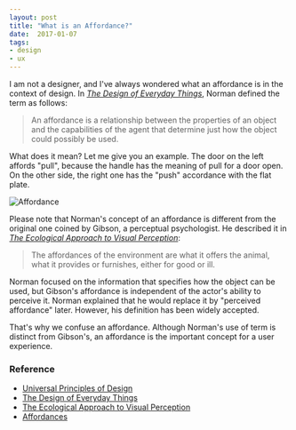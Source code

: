 ```yaml
---
layout: post
title: "What is an Affordance?"
date:  2017-01-07
tags:
- design
- ux
---
```


I am not a designer, and I've always wondered what an affordance is in the context of design. In [*The Design of Everyday Things*](https://www.amazon.com/gp/product/B00E257T6C/ref=as_li_tl?ie=UTF8&camp=1789&creative=9325&creativeASIN=B00E257T6C&linkCode=as2&tag=schwalbe02-20&linkId=3688a260529114f651ea5c82d11ad5a4), Norman defined the term as follows:

> An affordance is a relationship between the properties of an object and the capabilities of the agent that determine just how the object could possibly be used.

What does it mean? Let me give you an example. The door on the left affords "pull", because the handle has the meaning of pull for a door open. On the other side, the right one has the "push" accordance with the flat plate.

![Affordance]({{site.github.url}}/images/posts/affordance.png)

Please note that Norman's concept of an affordance is different from the original one coined by Gibson, a perceptual psychologist. He described it in [*The Ecological Approach to Visual Perception*](https://www.amazon.com/gp/product/B00PWAKE2M/ref=as_li_tl?ie=UTF8&camp=1789&creative=9325&creativeASIN=B00PWAKE2M&linkCode=as2&tag=schwalbe02-20&linkId=6c4f324b42a9e397c6b6256cc12c3a34):

> The affordances of the environment are what it offers the animal, what it provides or furnishes, either for good or ill.

Norman focused on the information that specifies how the object can be used, but Gibson's affordance is independent of the actor's ability to perceive it. Norman explained that he would replace it by "perceived affordance" later. However, his definition has been widely accepted.

That's why we confuse an affordance. Although Norman's use of term is distinct from Gibson's, an affordance is the important concept for a user experience.

### Reference

<div class="list">
  <ul>
    <li><a href="https://www.amazon.com/gp/product/B00A3T5UO4/ref=as_li_tl?ie=UTF8&camp=1789&creative=9325&creativeASIN=B00A3T5UO4&linkCode=as2&tag=schwalbe02-20&linkId=db36aefc748314e488ec8261f4666202">Universal Principles of Design</a></li>
    <li><a href="https://www.amazon.com/gp/product/B00E257T6C/ref=as_li_tl?ie=UTF8&camp=1789&creative=9325&creativeASIN=B00E257T6C&linkCode=as2&tag=schwalbe02-20&linkId=3688a260529114f651ea5c82d11ad5a4">The Design of Everyday Things</a></li>
    <li><a href="https://www.amazon.com/gp/product/B00PWAKE2M/ref=as_li_tl?ie=UTF8&camp=1789&creative=9325&creativeASIN=B00PWAKE2M&linkCode=as2&tag=schwalbe02-20&linkId=6c4f324b42a9e397c6b6256cc12c3a34">The Ecological Approach to Visual Perception</a></li>
    <li><a href="https://www.interaction-design.org/literature/book/the-glossary-of-human-computer-interaction/affordances">Affordances</a></li>  
  </ul>
</div>
